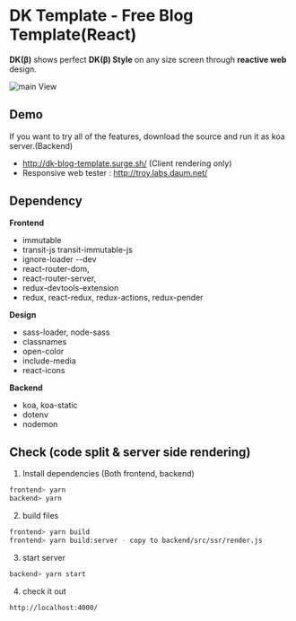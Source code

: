
# DK Template - Free Blog Template(React) 

**DK(β)** shows perfect **DK(β) Style** on any size screen through **reactive web** design.

![main View](https://user-images.githubusercontent.com/14367158/36070355-f3fff32a-0f3b-11e8-9537-ea22c2388683.png)

## Demo
If you want to try all of the features, download the source and run it as koa server.(Backend)

 - http://dk-blog-template.surge.sh/ (Client rendering only)
 - Responsive web tester : http://troy.labs.daum.net/
 
## Dependency
 
**Frontend**
 - immutable
 - transit-js transit-immutable-js
 - ignore-loader --dev
 - react-router-dom, 
 - react-router-server, 
 - redux-devtools-extension
 - redux, react-redux, redux-actions, redux-pender

**Design**
 - sass-loader, node-sass
 - classnames
 - open-color
 - include-media
 - react-icons

**Backend**
 - koa, koa-static
 - dotenv
 - nodemon

 ## Check (code split & server side rendering)

 1. Install dependencies (Both frontend, backend)
```sh
frontend> yarn
backend> yarn
```
 2. build files
 ```sh
frontend> yarn build
frontend> yarn build:server - copy to backend/src/ssr/render.js
```
 3. start server
 ```sh
backend> yarn start 
```
4. check it out
```sh
http://localhost:4000/
```